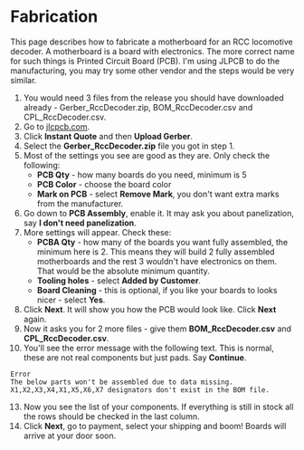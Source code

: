 # Fabrication

This page describes how to fabricate a motherboard for an RCC locomotive decoder. A motherboard is a board with electronics. The more correct name for such things is Printed Circuit Board (PCB). I'm using JLPCB to do the manufacturing, you may try some other vendor and the steps would be very similar.


1. You would need 3 files from the release you should have downloaded already - Gerber_RccDecoder.zip, BOM_RccDecoder.csv and CPL_RccDecoder.csv.
2. Go to [jlcpcb.com](https://jlcpcb.com).
3. Click **Instant Quote** and then **Upload Gerber**.
5. Select the **Gerber_RccDecoder.zip** file you got in step 1.
6. Most of the settings you see are good as they are. Only check the following:
    - **PCB Qty** - how many boards do you need, minimum is 5
    - **PCB Color** - choose the board color
    - **Mark on PCB** - select **Remove Mark**, you don't want extra marks from the manufacturer.
8. Go down to **PCB Assembly**, enable it. It may ask you about panelization, say **I don't need panelization**.
9. More settings will appear. Check these:
    - **PCBA Qty** - how many of the boards you want fully assembled, the minimum here is 2. This means they will build 2 fully assembled motherboards and the rest 3 wouldn't have electronics on them. That would be the absolute minimum quantity.
    - **Tooling holes** - select **Added by Customer**.
    - **Board Cleaning** - this is optional, if you like your boards to looks nicer - select **Yes**.
10. Click **Next**. It will show you how the PCB would look like. Click **Next** again.
11. Now it asks you for 2 more files - give them **BOM_RccDecoder.csv** and **CPL_RccDecoder.csv**.
12. You'll see the error message with the following text. This is normal, these are not real components but just pads. Say **Continue**.
```
Error
The below parts won't be assembled due to data missing.
X1,X2,X3,X4,X1,X5,X6,X7 designators don't exist in the BOM file.
```
13. Now you see the list of your components. If everything is still in stock all the rows should be checked in the last column.
14. Click **Next**, go to payment, select your shipping and boom! Boards will arrive at your door soon.
